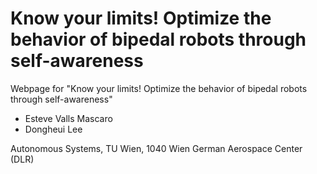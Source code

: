 # Know your limits! Optimize the behavior of bipedal robots through self-awareness


Webpage for "Know your limits! Optimize the behavior of bipedal robots through self-awareness"
- Esteve Valls Mascaro
- Dongheui Lee

Autonomous Systems, TU Wien, 1040 Wien
German Aerospace Center (DLR)
                

